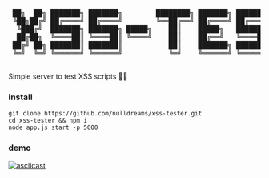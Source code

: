 <center>
  <pre>
 ██╗  ██╗ ███████╗ ███████╗        ████████╗ ███████╗ ███████╗ ████████╗ ███████╗ ██████╗
 ╚██╗██╔╝ ██╔════╝ ██╔════╝        ╚══██╔══╝ ██╔════╝ ██╔════╝ ╚══██╔══╝ ██╔════╝ ██╔══██╗
  ╚███╔╝  ███████╗ ███████╗ █████╗    ██║    █████╗   ███████╗    ██║    █████╗   ██████╔╝
  ██╔██╗  ╚════██║ ╚════██║ ╚════╝    ██║    ██╔══╝   ╚════██║    ██║    ██╔══╝   ██╔══██╗
 ██╔╝ ██╗ ███████║ ███████║           ██║    ███████╗ ███████║    ██║    ███████╗ ██║  ██║
 ╚═╝  ╚═╝ ╚══════╝ ╚══════╝           ╚═╝    ╚══════╝ ╚══════╝    ╚═╝    ╚══════╝ ╚═╝  ╚═╝  
  </pre>
</center>
Simple server to test XSS scripts 🐱‍💻

### install
```
git clone https://github.com/nulldreams/xss-tester.git
cd xss-tester && npm i
node app.js start -p 5000
```

### demo
[![asciicast](https://asciinema.org/a/211414.svg)](https://asciinema.org/a/211414)
